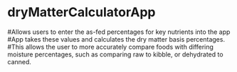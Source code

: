 # dryMatterCalculatorApp

#Allows users to enter the as-fed percentages for key nutrients into the app
#App takes these values and calculates the dry matter basis percentages.
#This allows the user to more accurately compare foods with differing moisture percentages, such as comparing raw to kibble, or dehydrated to canned.

